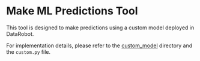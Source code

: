 # Make ML Predictions Tool

This tool is designed to make predictions using a custom model deployed in DataRobot.  

For implementation details, please refer to the [custom_model](./custom_model) directory and the `custom.py` file.
